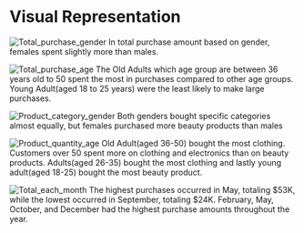 # Visual Representation
![Total_purchase_gender](https://github.com/user-attachments/assets/a3125ae2-7de1-44d2-8208-62e0e3b33a8c)
In total purchase amount based on gender, females spent slightly more than males. 



![Total_purchase_age](https://github.com/user-attachments/assets/feda4893-2bc2-4007-b5ad-ff27d51a84b5)
The Old Adults which age group are between 36 years old to 50 spent the most in purchases compared to other age groups. Young Adult(aged 18 to 25 years) were the least likely to make large purchases.



![Product_category_gender](https://github.com/user-attachments/assets/e0f83b5b-e77f-43a3-ba1e-e0a0478e0ad5)
Both genders bought specific categories almost equally, but females purchased more beauty products than males 



![Product_quantity_age](https://github.com/user-attachments/assets/717ba765-6f88-4a99-9a02-ca546409f4de)
Old Adult(aged 36-50) bought the most clothing. Customers over 50 spent more on clothing and electronics than on beauty products. Adults(aged 26-35) bought the most clothing and lastly young adult(aged 18-25) bought the most beauty product. 



![Total_each_month](https://github.com/user-attachments/assets/d97d4f0a-c6d1-4ca6-a6e3-51093ea5824f)
The highest purchases occurred in May, totaling $53K, while the lowest occurred in September, totaling $24K. February, May, October, and December had the highest purchase amounts throughout the year.



